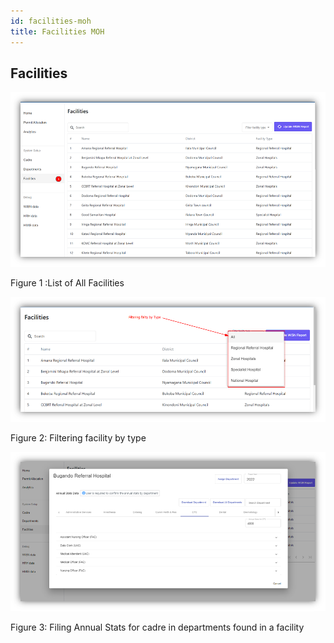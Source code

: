 ```yaml
---
id: facilities-moh
title: Facilities MOH
---
```


## Facilities

 ![img alt](/img/facilities-moh.png)

   Figure 1 :List of All Facilities

 ![img alt](/img/facilities-moh2.png)

  Figure 2: Filtering facility by type

 ![img alt](/img/facilities-moh3.png)

  Figure 3: Filing Annual Stats for cadre in departments found in a facility
